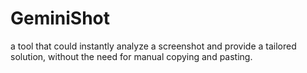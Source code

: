# GeminiShot
a tool that could instantly analyze a screenshot and provide a tailored solution, without the need for manual copying and pasting.

